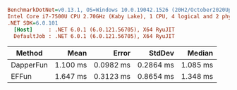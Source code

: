 ``` ini

BenchmarkDotNet=v0.13.1, OS=Windows 10.0.19042.1526 (20H2/October2020Update)
Intel Core i7-7500U CPU 2.70GHz (Kaby Lake), 1 CPU, 4 logical and 2 physical cores
.NET SDK=6.0.101
  [Host]     : .NET 6.0.1 (6.0.121.56705), X64 RyuJIT
  DefaultJob : .NET 6.0.1 (6.0.121.56705), X64 RyuJIT


```
|    Method |     Mean |     Error |    StdDev |   Median |
|---------- |---------:|----------:|----------:|---------:|
| DapperFun | 1.100 ms | 0.0982 ms | 0.2864 ms | 1.085 ms |
|     EFFun | 1.647 ms | 0.3123 ms | 0.8654 ms | 1.348 ms |
